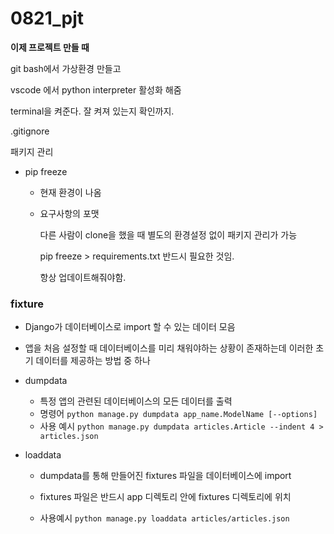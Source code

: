 # 0821_pjt



**이제 프로젝트 만들 때**

git bash에서 가상환경 만들고

vscode 에서 python interpreter 활성화 해줌

terminal을 켜준다. 잘 켜져 있는지 확인까지.



.gitignore



패키지 관리

- pip freeze 

  - 현재 환경이 나옴 

  - 요구사항의 포맷 

    다른 사람이 clone을 했을 때 별도의 환경설정 없이 패키지 관리가 가능

    pip freeze > requirements.txt 반드시 필요한 것임.

    항상 업데이트해줘야함.

    

### fixture

- Django가 데이터베이스로 import 할 수 있는 데이터 모음
- 앱을 처음 설정할 때 데이터베이스를 미리 채워야하는 상황이 존재하는데 이러한 초기 데이터를 제공하는 방법 중 하나

- dumpdata
  - 특정 앱의 관련된 데이터베이스의 모든 데이터를 출력
  - 명령어 `python manage.py dumpdata app_name.ModelName [--options]`
  - 사용 예시 `python manage.py dumpdata articles.Article --indent 4 > articles.json`

- loaddata

  - dumpdata를 통해 만들어진 fixtures 파일을 데이터베이스에 import

  - fixtures 파일은 반드시 app 디렉토리 안에 fixtures 디렉토리에 위치

  - 사용예시 `python manage.py loaddata articles/articles.json`

    